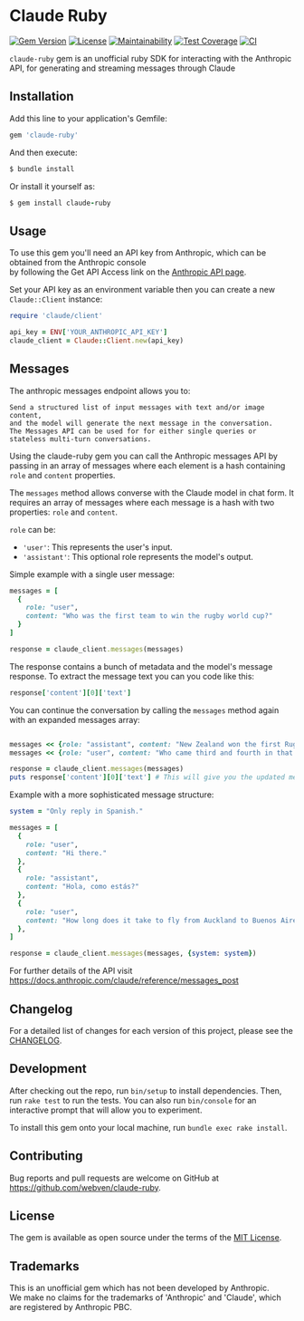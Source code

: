 # Claude Ruby

[![Gem Version](https://badge.fury.io/rb/claude-ruby.svg)](https://badge.fury.io/rb/claude-ruby) [![License](https://img.shields.io/badge/License-MIT-yellow.svg)](https://opensource.org/licenses/MIT) [![Maintainability](https://api.codeclimate.com/v1/badges/08c7e7b58e9fbe7156eb/maintainability)](https://codeclimate.com/github/webven/claude-ruby/maintainability) [![Test Coverage](https://api.codeclimate.com/v1/badges/08c7e7b58e9fbe7156eb/test_coverage)](https://codeclimate.com/github/webven/claude-ruby/test_coverage) [![CI](https://github.com/webven/claude-ruby/actions/workflows/ci.yml/badge.svg?branch=main)](https://github.com/webven/claude-ruby/actions/workflows/ci.yml)

`claude-ruby` gem is an unofficial ruby SDK for interacting with the Anthropic API, for generating and streaming messages through Claude

## Installation

Add this line to your application's Gemfile:

```ruby
gem 'claude-ruby'
```

And then execute:

```ruby
$ bundle install
```

Or install it yourself as:

```ruby
$ gem install claude-ruby
```

## Usage

To use this gem you'll need an API key from Anthropic, which can be obtained from the Anthropic console  
by following the Get API Access link on the [Anthropic API page](https://www.anthropic.com/api).

Set your API key as an environment variable then you can create a new `Claude::Client` instance:

```ruby
require 'claude/client'

api_key = ENV['YOUR_ANTHROPIC_API_KEY']
claude_client = Claude::Client.new(api_key)
```

## Messages

The anthropic messages endpoint allows you to: 
```
Send a structured list of input messages with text and/or image content, 
and the model will generate the next message in the conversation.
The Messages API can be used for for either single queries or stateless multi-turn conversations.
```

Using the claude-ruby gem you can call the Anthropic messages API by passing in an array of messages
where each element is a hash containing `role` and `content` properties.

The `messages` method allows converse with the Claude model in chat form. 
It requires an array of messages where each message is a hash with two properties: `role` and `content`.

`role` can be: 
- `'user'`: This represents the user's input. 
- `'assistant'`: This optional role represents the model's output.

Simple example with a single user message:

```ruby
messages = [
  {
    role: "user",
    content: "Who was the first team to win the rugby world cup?"
  }
]

response = claude_client.messages(messages)
```

The response contains a bunch of metadata and the model's message response.
To extract the message text you can you code like this:

```ruby
response['content'][0]['text']
```

You can continue the conversation by calling the `messages` method again with an expanded messages array:

```ruby

messages << {role: "assistant", content: "New Zealand won the first Rugby World Cup in 1987"}
messages << {role: "user", content: "Who came third and fourth in that competition?"}

response = claude_client.messages(messages)
puts response['content'][0]['text'] # This will give you the updated message
```

Example with a more sophisticated message structure:

```ruby
system = "Only reply in Spanish."

messages = [
  {
    role: "user",
    content: "Hi there."
  },
  {
    role: "assistant",
    content: "Hola, como estás?"
  },
  {
    role: "user",
    content: "How long does it take to fly from Auckland to Buenos Aires?"
  },
]

response = claude_client.messages(messages, {system: system})
```

For further details of the API visit https://docs.anthropic.com/claude/reference/messages_post

## Changelog

For a detailed list of changes for each version of this project, please see the [CHANGELOG](CHANGELOG.md).

## Development

After checking out the repo, run `bin/setup` to install dependencies. Then, run `rake test` to run the tests. You can also run `bin/console` for an interactive prompt that will allow you to experiment.

To install this gem onto your local machine, run `bundle exec rake install`.

## Contributing

Bug reports and pull requests are welcome on GitHub at https://github.com/webven/claude-ruby.

## License

The gem is available as open source under the terms of the [MIT License](https://opensource.org/licenses/MIT).

## Trademarks

This is an unofficial gem which has not been developed by Anthropic.  
We make no claims for the trademarks of 'Anthropic' and 'Claude', which are registered by Anthropic PBC. 